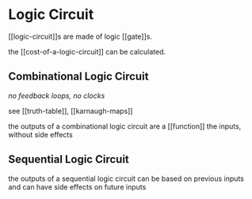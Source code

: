 # Logic Circuit

[[logic-circuit]]s are made of logic [[gate]]s.

the [[cost-of-a-logic-circuit]] can be calculated.

## Combinational Logic Circuit

_no feedback loops, no clocks_

see [[truth-table]], [[karnaugh-maps]]

the outputs of a combinational logic circuit are a [[function]] the inputs, without side effects

## Sequential Logic Circuit

the outputs of a sequential logic circuit can be based on previous inputs and can have side effects on future inputs
